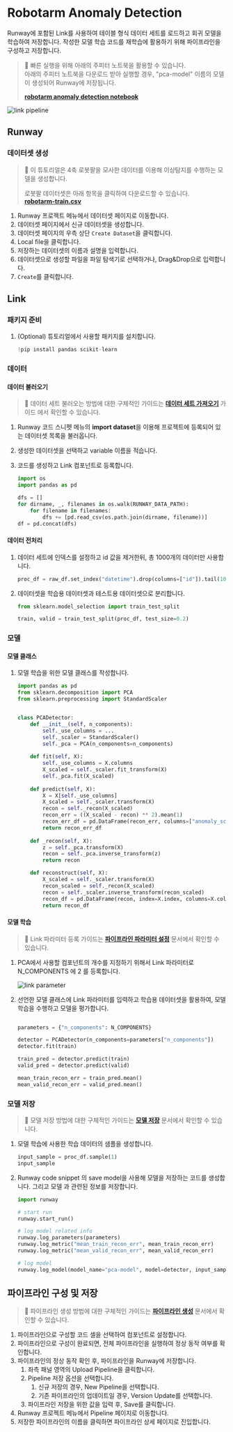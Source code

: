 # Robotarm Anomaly Detection

Runway에 포함된 Link를 사용하여 테이블 형식 데이터 세트를 로드하고 회귀 모델을 학습하여 저장합니다. 작성한 모델 학습 코드를 재학습에 활용하기 위해 파이프라인을 구성하고 저장합니다.

> 📘 빠른 실행을 위해 아래의 주피터 노트북을 활용할 수 있습니다.  
> 아래의 주피터 노트북을 다운로드 받아 실행할 경우, "pca-model" 이름의 모델이 생성되어 Runway에 저장됩니다.
> 
> **[robotarm anomaly detection notebook](https://drive.google.com/uc?export=download&id=10d2Hc4lYx0WOuEvLOkqNTQMpDezbzVzw)**

![link pipeline](../../assets/robotarm_anomaly_detection/link_pipeline.png)


## Runway

### 데이터셋 생성

> 📘 이 튜토리얼은 4축 로봇팔을 모사한 데이터를 이용해 이상탐지를 수행하는 모델을 생성합니다.
> 
> 로봇팔 데이터셋은 아래 항목을 클릭하여 다운로드할 수 있습니다.  
> **[robotarm-train.csv](https://drive.google.com/uc?export=download&id=1Ks8SUVBQawiKW0q0zQT1sc9um618cdEE)**

1. Runway 프로젝트 메뉴에서 데이터셋 페이지로 이동합니다.
2. 데이터셋 페이지에서 신규 데이터셋을 생성합니다.
3. 데이터셋 페이지의 우측 상단 `Create Dataset`을 클릭합니다.
4. Local file을 클릭합니다.
5. 저장하는 데이터셋의 이름과 설명을 입력합니다.
6. 데이터셋으로 생성할 파일을 파일 탐색기로 선택하거나, Drag&Drop으로 입력합니다.
7. `Create`를 클릭합니다.


## Link

### 패키지 준비

1. (Optional) 튜토리얼에서 사용할 패키지를 설치합니다. 
    ```python
    !pip install pandas scikit-learn
    ```

### 데이터

#### 데이터 불러오기

> 📘 데이터 세트 불러오는 방법에 대한 구체적인 가이드는 **[데이터 세트 가져오기](https://docs.mrxrunway.ai/docs/데이터-세트-가져오기)** 가이드 에서 확인할 수 있습니다.

1. Runway 코드 스니펫 메뉴의 **import dataset**을 이용해 프로젝트에 등록되어 있는 데이터셋 목록을 불러옵니다.
2. 생성한 데이터셋을 선택하고 variable 이름을 적습니다.
3. 코드를 생성하고 Link 컴포넌트로 등록합니다. 

    ```python
    import os
    import pandas as pd

    dfs = []
    for dirname, _, filenames in os.walk(RUNWAY_DATA_PATH):
        for filename in filenames:
            dfs += [pd.read_csv(os.path.join(dirname, filename))]
    df = pd.concat(dfs)
    ```

#### 데이터 전처리

1. 데이터 세트에 인덱스를 설정하고 id 값을 제거한뒤, 총 1000개의 데이터만 사용합니다.

    ```python
    proc_df = raw_df.set_index("datetime").drop(columns=["id"]).tail(1000)
    ```

2. 데이터셋을 학습용 데이터셋과 테스트용 데이터셋으로 분리합니다.

    ```python
    from sklearn.model_selection import train_test_split

    train, valid = train_test_split(proc_df, test_size=0.2)
    ```

### 모델

#### 모델 클래스

1. 모델 학습을 위한 모델 클래스를 작성합니다.

    ```python
    import pandas as pd
    from sklearn.decomposition import PCA
    from sklearn.preprocessing import StandardScaler


    class PCADetector:
        def __init__(self, n_components):
            self._use_columns = ...
            self._scaler = StandardScaler()
            self._pca = PCA(n_components=n_components)
        
        def fit(self, X):
            self._use_columns = X.columns
            X_scaled = self._scaler.fit_transform(X)
            self._pca.fit(X_scaled)
        
        def predict(self, X):
            X = X[self._use_columns]
            X_scaled = self._scaler.transform(X)
            recon = self._recon(X_scaled)
            recon_err = ((X_scaled - recon) ** 2).mean(1)
            recon_err_df = pd.DataFrame(recon_err, columns=["anomaly_score"], index=X.index)
            return recon_err_df
        
        def _recon(self, X):
            z = self._pca.transform(X)
            recon = self._pca.inverse_transform(z)
            return recon

        def reconstruct(self, X):
            X_scaled = self._scaler.transform(X)
            recon_scaled = self._recon(X_scaled)
            recon = self._scaler.inverse_transform(recon_scaled)
            recon_df = pd.DataFrame(recon, index=X.index, columns=X.columns)
            return recon_df
    ```

#### 모델 학습

> 📘 Link 파라미터 등록 가이드는 **[파이프라인 파라미터 설정](https://dash.readme.com/project/makinarocks-runway/docs/파이프라인-파라미터-설정)** 문서에서 확인할 수 있습니다.

1. PCA에서 사용할 컴포넌트의 개수를 지정하기 위해서 Link 파라미터로 N_COMPONENTS 에 2 를 등록합니다.

     ![link parameter](../../assets/robotarm_anomaly_detection/link_parameter.png)
2. 선언한 모델 클래스에 Link 파라미터를 입력하고 학습용 데이터셋을 활용하여, 모델 학습을 수행하고 모델을 평가합니다.

    ```python
    
    parameters = {"n_components": N_COMPONENTS}

    detector = PCADetector(n_components=parameters["n_components"])
    detector.fit(train)

    train_pred = detector.predict(train)
    valid_pred = detector.predict(valid)

    mean_train_recon_err = train_pred.mean()
    mean_valid_recon_err = valid_pred.mean()
    ```

### 모델 저장

> 📘 모델 저장 방법에 대한 구체적인 가이드는 **[모델 저장](https://dash.readme.com/project/makinarocks-runway/docs/모델-저장)** 문서에서 확인할 수 있습니다.

1. 모델 학습에 사용한 학습 데이터의 샘플을 생성합니다.

    ```python
    input_sample = proc_df.sample(1)
    input_sample
    ```
2. Runway code snippet 의 save model을 사용해 모델을 저장하는 코드를 생성합니다. 그리고 모델 과 관련된 정보를 저장합니다.

    ```python
    import runway

    # start run
    runway.start_run()

    # log model related info
    runway.log_parameters(parameters)
    runway.log_metric("mean_train_recon_err", mean_train_recon_err)
    runway.log_metric("mean_valid_recon_err", mean_valid_recon_err)

    # log model
    runway.log_model(model_name="pca-model", model=detector, input_samples={"predict": input_sample})
    ```


## 파이프라인 구성 및 저장

> 📘 파이프라인 생성 방법에 대한 구체적인 가이드는 **[파이프라인 생성](https://docs.mrxrunway.ai/docs/파이프라인-생성)** 문서에서 확인할 수 있습니다.

1. 파이프라인으로 구성할 코드 셀을 선택하여 컴포넌트로 설정합니다.
2. 파이프라인으로 구성이 완료되면, 전체 파이프라인을 실행하여 정상 동작 여부를 확인합니다.
3. 파이프라인의 정상 동작 확인 후, 파이프라인을 Runway에 저장합니다.
    1. 좌측 패널 영역의 Upload Pipeline을 클릭합니다.
    2. Pipeline 저장 옵션을 선택합니다.
        1. 신규 저장의 경우, New Pipeline을 선택합니다.
        2. 기존 파이프라인의 업데이트일 경우, Version Update를 선택합니다.
    3. 파이프라인 저장을 위한 값을 입력 후, Save를 클릭합니다.
4. Runway 프로젝트 메뉴에서 Pipeline 페이지로 이동합니다.
5. 저장한 파이프라인의 이름을 클릭하면 파이프라인 상세 페이지로 진입합니다. 
